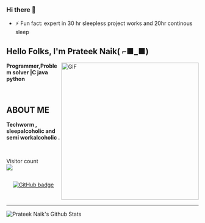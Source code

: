 ### Hi there 👋

- ⚡ Fun fact: expert in 30 hr sleepless project works and 20hr continous sleep

<!--
**mohd-raheez/mohd-raheez** is a ✨ _special_ ✨ repository because its `README.md` (this file) appears on your GitHub profile.
@@ -14,3 +16,35 @@ Here are some ideas to get you started:
- 😄 Pronouns: ...
- ⚡ Fun fact: ...
-->
<h2 align="left">Hello Folks, I'm <strong>Prateek Naik( ⌐■_■) </strong></h2>

 <img align="right" alt="GIF" src="https://i.imgur.com/9GNZGLH.gif" width="360"/>

<p align="left"><strong> 
Programmer,Problem solver |C java python</strong></p> <br>
<h2 align="left"> ABOUT ME</h2>
<p align="left"><strong>Techworm , sleepalcoholic and semi workalcoholic  .</strong></p> <br>

<p align="left"> Visitor count
	<br>
  <img src="https://profile-counter.glitch.me/Prateek6540/count.svg" />
</p>

<h2 align="center"><strong></strong></h2>
<p align="center">
  <a href="https://github.com/Prateek6540?tab=followers">
    <img src="https://img.shields.io/github/followers/Prateek6540?label=Followers&logo=GitHub&style=for-the-badge" alt="GitHub badge" />
  </a>

</p>

<!-- ### Connect with me: -->

<br />

---

<img align="center" alt="Prateek Naik's Github Stats" src="https://github-readme-stats.vercel.app/api?username=Prateek6540&show_icons=true&hide_border=true" />

